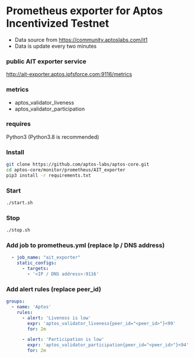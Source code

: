 # Prometheus exporter for Aptos Incentivized Testnet
* Data source from https://community.aptoslabs.com/it1
* Data is update every two minutes 

### public AIT exporter service
http://ait-exporter.aptos.ipfsforce.com:9116/metrics

### metrics
* aptos_validator_liveness
* aptos_validator_participation

### requires
Python3 (Python3.8 is recommended)

### Install
```bash
git clone https://github.com/aptos-labs/aptos-core.git
cd aptos-core/monitor/prometheus/AIT_exporter
pip3 install -r requirements.txt
```

### Start
```bash
./start.sh
```

### Stop
```bash
./stop.sh
```

### Add job to prometheus.yml (replace Ip / DNS address)
```yaml
  - job_name: "ait_exporter"
    static_configs:
      - targets:
        - '<IP / DNS address>:9116'
```

### Add alert rules (replace peer_id)
```yaml
groups:
  - name: 'Aptos'
    rules:
      - alert: 'Liveness is low'
        expr: 'aptos_validator_liveness{peer_id="<peer_id>"}<99'
        for: 2m

      - alert: 'Participation is low'
        expr: 'aptos_validator_participation{peer_id="<peer_id>"}<94'
        for: 2m
```
